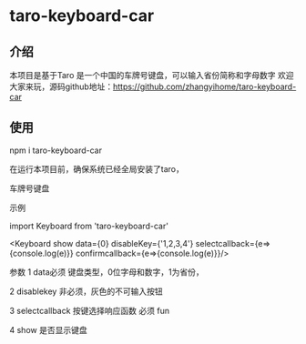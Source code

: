 # taro-keyboard-car

## 介绍

 本项目是基于Taro
 是一个中国的车牌号键盘，可以输入省份简称和字母数字
 欢迎大家来玩，源码github地址：https://github.com/zhangyihome/taro-keyboard-car

## 使用

npm i taro-keyboard-car

在运行本项目前，确保系统已经全局安装了taro，

车牌号键盘  

示例 

import Keyboard from 'taro-keyboard-car'

<Keyboard show data={0} disableKey={'1,2,3,4'} selectcallback={e=>{console.log(e)}} confirmcallback={e=>{console.log(e)}}/>



参数
1 data必须 键盘类型，0位字母和数字，1为省份，

2 disablekey 非必须，灰色的不可输入按钮

3 selectcallback 按键选择响应函数 必须 fun

4 show 是否显示键盘

